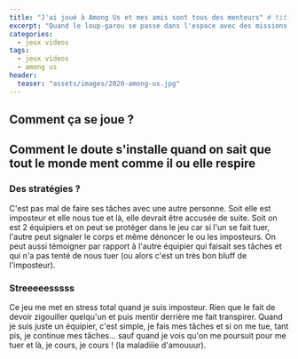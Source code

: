 ```yaml
---
title: "J'ai joué à Among Us et mes amis sont tous des menteurs" # title shown in home page
excerpt: "Quand le loup-garou se passe dans l'espace avec des missions à effectuer et un traitre parmi nous." # excerpt shown in home page under title
categories:
  - jeux videos
tags:
  - jeux videos
  - among us
header:
  teaser: "assets/images/2020-among-us.jpg"
---
```


## Comment ça se joue ?

## Comment le doute s'installe quand on sait que tout le monde ment comme il ou elle respire

### Des stratégies ?

C'est pas mal de faire ses tâches avec une autre personne. Soit elle est imposteur et elle nous tue et là, elle devrait être accusée de suite. Soit on est 2 équipiers et on peut se protéger dans le jeu car si l'un se fait tuer, l'autre peut signaler le corps et même dénoncer le ou les imposteurs. On peut aussi témoigner par rapport à l'autre équipier qui faisait ses tâches et qui n'a pas tenté de nous tuer (ou alors c'est un très bon bluff de l'imposteur).

### Streeeeesssss

Ce jeu me met en stress total quand je suis imposteur. Rien que le fait de devoir zigouiller quelqu'un et puis mentir derrière me fait transpirer. Quand je suis juste un équipier, c'est simple, je fais mes tâches et si on me tue, tant pis, je continue mes tâches... sauf quand je vois qu'on me poursuit pour me tuer et là, je cours, je cours ! (la maladiiie d'amouuur).